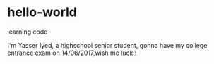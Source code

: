 # hello-world
learning code

I'm Yasser Iyed, a highschool senior student, gonna have my college entrance exam on 14/06/2017,wish me luck !
